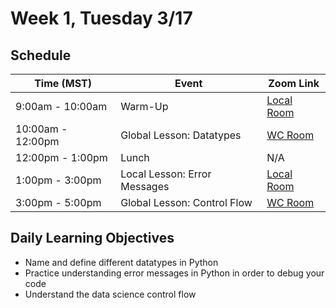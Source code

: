 # Week 1, Tuesday 3/17

## Schedule
| Time (MST)                  | Event                             | Zoom Link                                    |
|-----------------------|-----------------------------------|----------------------------------------------|
| 9:00am - 10:00am | Warm-Up                 | [Local Room](https://generalassembly.zoom.us/j/4539501986) |
| 10:00am - 12:00pm | Global Lesson: Datatypes | [WC Room](https://generalassembly.zoom.us/j/860658072)   |
| 12:00pm - 1:00pm | Lunch                       | N/A |
| 1:00pm - 3:00pm  | Local Lesson: Error Messages   | [Local Room](https://generalassembly.zoom.us/j/4539501986)   |
| 3:00pm - 5:00pm  | Global Lesson: Control Flow | [WC Room](https://generalassembly.zoom.us/j/860658072)  |

## Daily Learning Objectives
- Name and define different datatypes in Python
- Practice understanding error messages in Python in order to debug your code
- Understand the data science control flow
